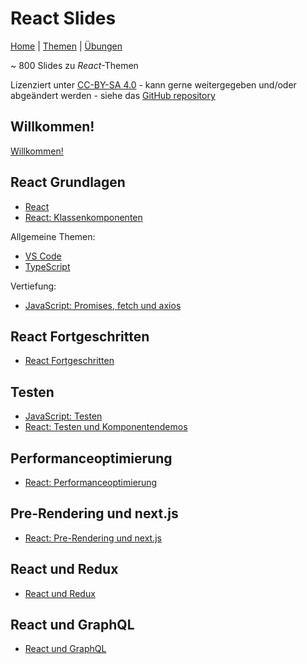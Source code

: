 # React Slides

[Home](./index.html) | [Themen](./react-topics-de.html) | [Übungen](https://github.com/marko-knoebl/slides/tree/master/exercises)

~ 800 Slides zu _React_-Themen

Lizenziert unter [CC-BY-SA 4.0](https://creativecommons.org/licenses/by-sa/4.0/) - kann gerne weitergegeben und/oder abgeändert werden - siehe das [GitHub repository](https://github.com/marko-knoebl/slides)

## Willkommen!

[Willkommen!](welcome-de.html)

## React Grundlagen

- [React](react-de.html)
- [React: Klassenkomponenten](react-class-components-de.html)

Allgemeine Themen:

- [VS Code](vs-code-de.html)
- [TypeScript](typescript-de.html)

Vertiefung:

- [JavaScript: Promises, fetch und axios](javascript-promises-fetch-and-axios-de.html)

## React Fortgeschritten

- [React Fortgeschritten](react-advanced-de.html)

## Testen

- [JavaScript: Testen](javascript-testing-de.html)
- [React: Testen und Komponentendemos](react-testing-and-component-demos-de.html)

## Performanceoptimierung

- [React: Performanceoptimierung](react-performance-optimization-de.html)

## Pre-Rendering und next.js

- [React: Pre-Rendering und next.js](react-pre-rendering-and-nextjs-de.html)

## React und Redux

- [React und Redux](react-redux-de.html)

## React und GraphQL

- [React und GraphQL](react-graphql-de.html)
